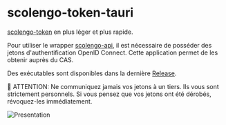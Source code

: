 # scolengo-token-tauri
[scolengo-token](https://github.com/maelgangloff/scolengo-token/) en plus léger et plus rapide.

Pour utiliser le wrapper [scolengo-api](https://github.com/maelgangloff/scolengo-api), il est nécessaire de posséder des jetons d'authentification OpenID Connect. Cette application permet de les obtenir auprès du CAS.

Des exécutables sont disponibles dans la dernière [Release](https://github.com/oriionn/scolengo-token-tauri/releases).

🚨 ATTENTION: Ne communiquez jamais vos jetons à un tiers. Ils vous sont strictement personnels. Si vous pensez que vos jetons ont été dérobés, révoquez-les immédiatement.

![Presentation]()